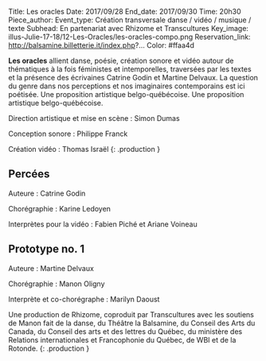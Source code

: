 Title: Les oracles
Date: 2017/09/28
End_date: 2017/09/30
Time: 20h30
Piece_author:
Event_type: Création transversale danse / vidéo / musique / texte
Subhead: En partenariat avec Rhizome et Transcultures
Key_image: illus-Julie-17-18/12-Les-Oracles/les-oracles-compo.png
Reservation_link: http://balsamine.billetterie.it/index.php?...
Color: #ffaa4d


**Les oracles** allient danse, poésie, création sonore et vidéo autour de thématiques à la fois féministes et intemporelles, traversées par les textes et la présence des écrivaines Catrine Godin et Martine
Delvaux.
La question du genre dans nos perceptions et nos imaginaires contemporains est ici poétisée. Une proposition artistique belgo-québécoise.
Une proposition artistique belgo-québécoise.

Direction artistique et mise en scène
:    Simon Dumas

Conception sonore
:    Philippe Franck

Création vidéo
:    Thomas Israël
{: .production }

## Percées

Auteure
:    Catrine Godin

Chorégraphie
:    Karine Ledoyen

Interprètes pour la vidéo
:    Fabien Piché et Ariane Voineau

## Prototype no. 1

Auteure
:    Martine Delvaux

Chorégraphie
:    Manon Oligny

Interprète et co-chorégraphe
:    Marilyn Daoust


Une production de Rhizome, coproduit par Transcultures avec les soutiens de Manon fait de la danse, du Théâtre la Balsamine, du Conseil des Arts du Canada, du Conseil des arts et des lettres du Québec, du ministère des Relations internationales et Francophonie du Québec, de WBI et de la Rotonde.
{: .production }
